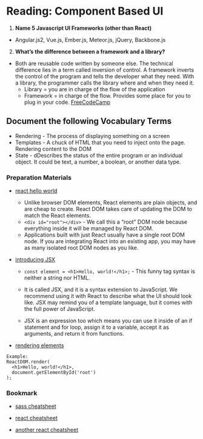 # Reading: Component Based UI

1. **Name 5 Javascript UI Frameworks (other than React)**

  + Angular.js2, Vue.js, Ember.js, Meteor.js, jQuery, Backbone.js

2. **What’s the difference between a framework and a library?**

  + Both are reusable code written by someone else. The technical difference lies in a term called inversion of control. A framework inverts the control of the program and tells the developer what they need. With a library, the programmer calls the library where and when they need it.
      + Library = you are in charge of the flow of the application
      + Framework = in charge of the flow. Provides some place for you to plug in your code.
  [FreeCodeCamp](https://www.freecodecamp.org/news/the-difference-between-a-framework-and-a-library-bd133054023f/)

## Document the following Vocabulary Terms

+ Rendering - The process of displaying something on a screen
+ Templates - A chuck of HTML that you need to inject onto the page. Rendering content to the DOM
+ State - dDescribes the status of the entire program or an individual object. It could be text, a number, a boolean, or another data type.

### Preparation Materials

+ [react hello world](https://reactjs.org/docs/hello-world.html)

  + Unlike browser DOM elements, React elements are plain objects, and are cheap to create. React DOM takes care of updating the DOM to match the React elements.
  + `<div id="root"></div>` - We call this a “root” DOM node because everything inside it will be managed by React DOM.
  + Applications built with just React usually have a single root DOM node. If you are integrating React into an existing app, you may have as many isolated root DOM nodes as you like.

+ [introducing JSX](https://reactjs.org/docs/introducing-jsx.html)

  + `const element = <h1>Hello, world!</h1>;` - This funny tag syntax is neither a string nor HTML.

  + It is called JSX, and it is a syntax extension to JavaScript. We recommend using it with React to describe what the UI should look like. JSX may remind you of a template language, but it comes with the full power of JavaScript.

  + JSX is an expression too which means you can use it inside of an if statement and for loop, assign it to a variable, accept it as arguments, and return it from functions.

+ [rendering elements](https://reactjs.org/docs/rendering-elements.html)
  
```
Example:
ReactDOM.render(
  <h1>Hello, world!</h1>,
  document.getElementById('root')
);
```
### Bookmark

+ [sass cheatsheet](https://devhints.io/sass)

+ [react cheatsheet](https://devhints.io/sass)

+ [another react cheatsheet](https://reactcheatsheet.com/)
